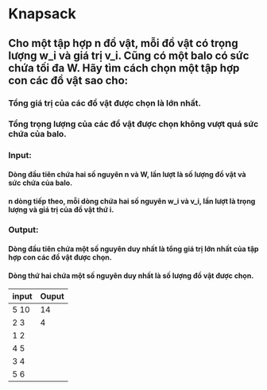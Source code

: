 # Knapsack
## Cho một tập hợp n đồ vật, mỗi đồ vật có trọng lượng w_i và giá trị v_i. Cũng có một balo có sức chứa tối đa W. Hãy tìm cách chọn một tập hợp con các đồ vật sao cho:

### Tổng giá trị của các đồ vật được chọn là lớn nhất.
### Tổng trọng lượng của các đồ vật được chọn không vượt quá sức chứa của balo.

### Input:
#### Dòng đầu tiên chứa hai số nguyên n và W, lần lượt là số lượng đồ vật và sức chứa của balo.
#### n dòng tiếp theo, mỗi dòng chứa hai số nguyên w_i và v_i, lần lượt là trọng lượng và giá trị của đồ vật thứ i.

### Output:
#### Dòng đầu tiên chứa một số nguyên duy nhất là tổng giá trị lớn nhất của tập hợp con các đồ vật được chọn.
#### Dòng thứ hai chứa một số nguyên duy nhất là số lượng đồ vật được chọn.
|input|Ouput|
|-----|-----|
|5 10|14|
|2 3|4|
|1 2||
|4 5||
|3 4||
|5 6||
    
